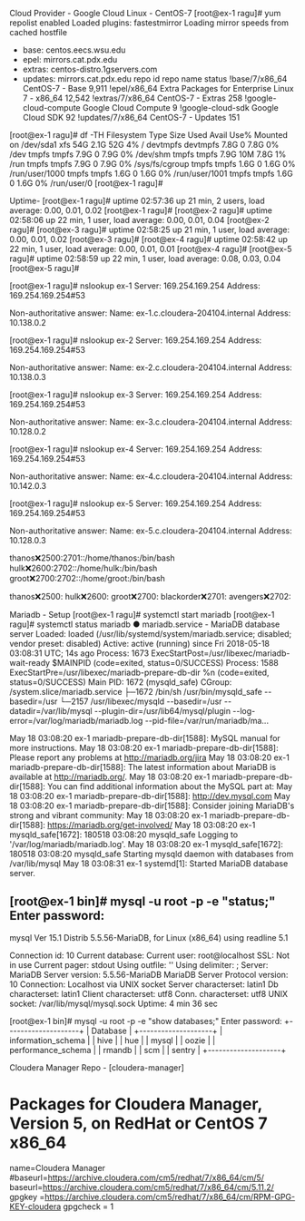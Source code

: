 Cloud Provider - Google Cloud
Linux - CentOS-7
[root@ex-1 ragu]# yum repolist enabled
Loaded plugins: fastestmirror
Loading mirror speeds from cached hostfile
 * base: centos.eecs.wsu.edu
 * epel: mirrors.cat.pdx.edu
 * extras: centos-distro.1gservers.com
 * updates: mirrors.cat.pdx.edu
repo id                                                                        repo name                                                                                               status
!base/7/x86_64                                                                 CentOS-7 - Base                                                                                          9,911
!epel/x86_64                                                                   Extra Packages for Enterprise Linux 7 - x86_64                                                          12,542
!extras/7/x86_64                                                               CentOS-7 - Extras                                                                                          258
!google-cloud-compute                                                          Google Cloud Compute                                                                                         9
!google-cloud-sdk                                                              Google Cloud SDK                                                                                            92
!updates/7/x86_64                                                              CentOS-7 - Updates                                                                                         151

[root@ex-1 ragu]# df -TH
Filesystem     Type      Size  Used Avail Use% Mounted on
/dev/sda1      xfs        54G  2.1G   52G   4% /
devtmpfs       devtmpfs  7.8G     0  7.8G   0% /dev
tmpfs          tmpfs     7.9G     0  7.9G   0% /dev/shm
tmpfs          tmpfs     7.9G   10M  7.8G   1% /run
tmpfs          tmpfs     7.9G     0  7.9G   0% /sys/fs/cgroup
tmpfs          tmpfs     1.6G     0  1.6G   0% /run/user/1000
tmpfs          tmpfs     1.6G     0  1.6G   0% /run/user/1001
tmpfs          tmpfs     1.6G     0  1.6G   0% /run/user/0
[root@ex-1 ragu]#

Uptime-
[root@ex-1 ragu]# uptime
 02:57:36 up 21 min,  2 users,  load average: 0.00, 0.01, 0.02
[root@ex-1 ragu]#
[root@ex-2 ragu]# uptime
 02:58:06 up 22 min,  1 user,  load average: 0.00, 0.01, 0.04
[root@ex-2 ragu]#
[root@ex-3 ragu]# uptime
 02:58:25 up 21 min,  1 user,  load average: 0.00, 0.01, 0.02
[root@ex-3 ragu]#
[root@ex-4 ragu]# uptime
 02:58:42 up 22 min,  1 user,  load average: 0.00, 0.01, 0.01
[root@ex-4 ragu]#
[root@ex-5 ragu]# uptime
 02:58:59 up 22 min,  1 user,  load average: 0.08, 0.03, 0.04
[root@ex-5 ragu]#


[root@ex-1 ragu]# nslookup ex-1
Server:         169.254.169.254
Address:        169.254.169.254#53

Non-authoritative answer:
Name:   ex-1.c.cloudera-204104.internal
Address: 10.138.0.2

[root@ex-1 ragu]# nslookup ex-2
Server:         169.254.169.254
Address:        169.254.169.254#53

Non-authoritative answer:
Name:   ex-2.c.cloudera-204104.internal
Address: 10.138.0.3

[root@ex-1 ragu]# nslookup ex-3
Server:         169.254.169.254
Address:        169.254.169.254#53

Non-authoritative answer:
Name:   ex-3.c.cloudera-204104.internal
Address: 10.128.0.2

[root@ex-1 ragu]# nslookup ex-4
Server:         169.254.169.254
Address:        169.254.169.254#53

Non-authoritative answer:
Name:   ex-4.c.cloudera-204104.internal
Address: 10.142.0.3

[root@ex-1 ragu]# nslookup ex-5
Server:         169.254.169.254
Address:        169.254.169.254#53

Non-authoritative answer:
Name:   ex-5.c.cloudera-204104.internal
Address: 10.128.0.3


thanos:x:2500:2701::/home/thanos:/bin/bash
hulk:x:2600:2702::/home/hulk:/bin/bash
groot:x:2700:2702::/home/groot:/bin/bash

thanos:x:2500:
hulk:x:2600:
groot:x:2700:
blackorder:x:2701:
avengers:x:2702:

Mariadb - Setup
[root@ex-1 ragu]# systemctl start mariadb
[root@ex-1 ragu]# systemctl status mariadb
● mariadb.service - MariaDB database server
   Loaded: loaded (/usr/lib/systemd/system/mariadb.service; disabled; vendor preset: disabled)
   Active: active (running) since Fri 2018-05-18 03:08:31 UTC; 14s ago
  Process: 1673 ExecStartPost=/usr/libexec/mariadb-wait-ready $MAINPID (code=exited, status=0/SUCCESS)
  Process: 1588 ExecStartPre=/usr/libexec/mariadb-prepare-db-dir %n (code=exited, status=0/SUCCESS)
 Main PID: 1672 (mysqld_safe)
   CGroup: /system.slice/mariadb.service
           ├─1672 /bin/sh /usr/bin/mysqld_safe --basedir=/usr
           └─2157 /usr/libexec/mysqld --basedir=/usr --datadir=/var/lib/mysql --plugin-dir=/usr/lib64/mysql/plugin --log-error=/var/log/mariadb/mariadb.log --pid-file=/var/run/mariadb/ma...

May 18 03:08:20 ex-1 mariadb-prepare-db-dir[1588]: MySQL manual for more instructions.
May 18 03:08:20 ex-1 mariadb-prepare-db-dir[1588]: Please report any problems at http://mariadb.org/jira
May 18 03:08:20 ex-1 mariadb-prepare-db-dir[1588]: The latest information about MariaDB is available at http://mariadb.org/.
May 18 03:08:20 ex-1 mariadb-prepare-db-dir[1588]: You can find additional information about the MySQL part at:
May 18 03:08:20 ex-1 mariadb-prepare-db-dir[1588]: http://dev.mysql.com
May 18 03:08:20 ex-1 mariadb-prepare-db-dir[1588]: Consider joining MariaDB's strong and vibrant community:
May 18 03:08:20 ex-1 mariadb-prepare-db-dir[1588]: https://mariadb.org/get-involved/
May 18 03:08:20 ex-1 mysqld_safe[1672]: 180518 03:08:20 mysqld_safe Logging to '/var/log/mariadb/mariadb.log'.
May 18 03:08:20 ex-1 mysqld_safe[1672]: 180518 03:08:20 mysqld_safe Starting mysqld daemon with databases from /var/lib/mysql
May 18 03:08:31 ex-1 systemd[1]: Started MariaDB database server.

[root@ex-1 bin]# mysql -u root -p -e "status;"
Enter password:
--------------
mysql  Ver 15.1 Distrib 5.5.56-MariaDB, for Linux (x86_64) using readline 5.1

Connection id:          10
Current database:
Current user:           root@localhost
SSL:                    Not in use
Current pager:          stdout
Using outfile:          ''
Using delimiter:        ;
Server:                 MariaDB
Server version:         5.5.56-MariaDB MariaDB Server
Protocol version:       10
Connection:             Localhost via UNIX socket
Server characterset:    latin1
Db     characterset:    latin1
Client characterset:    utf8
Conn.  characterset:    utf8
UNIX socket:            /var/lib/mysql/mysql.sock
Uptime:                 4 min 36 sec

[root@ex-1 bin]# mysql -u root  -p -e "show databases;"
Enter password:
+--------------------+
| Database           |
+--------------------+
| information_schema |
| hive               |
| hue                |
| mysql              |
| oozie              |
| performance_schema |
| rmandb             |
| scm                |
| sentry             |
+--------------------+

Cloudera Manager Repo -
[cloudera-manager]
# Packages for Cloudera Manager, Version 5, on RedHat or CentOS 7 x86_64
name=Cloudera Manager
#baseurl=https://archive.cloudera.com/cm5/redhat/7/x86_64/cm/5/
baseurl=https://archive.cloudera.com/cm5/redhat/7/x86_64/cm/5.11.2/
gpgkey =https://archive.cloudera.com/cm5/redhat/7/x86_64/cm/RPM-GPG-KEY-cloudera
gpgcheck = 1